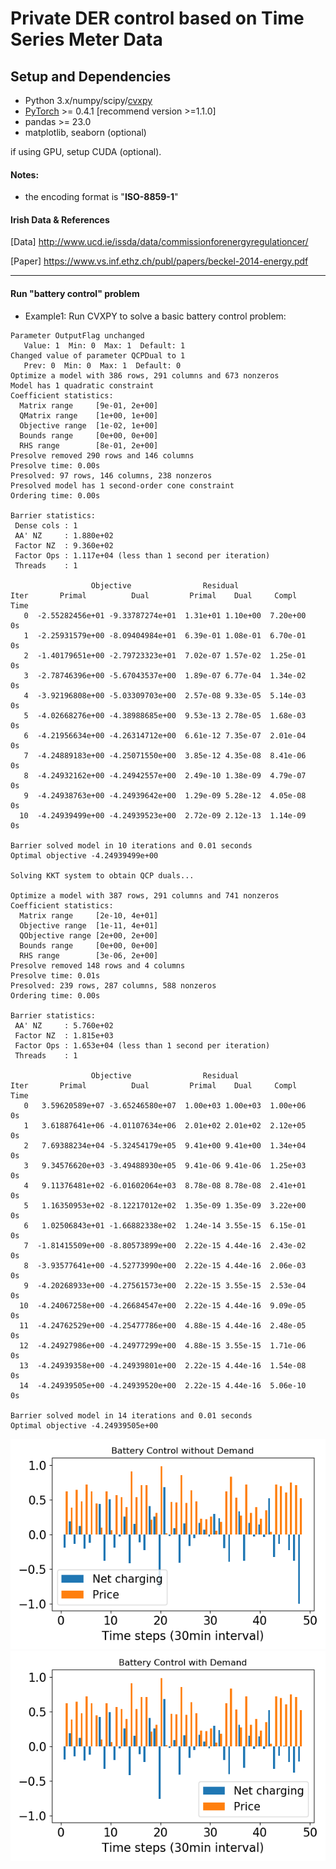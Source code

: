 # Private DER control based on Time Series Meter Data


## Setup and Dependencies

+ Python 3.x/numpy/scipy/[cvxpy](http://www.cvxpy.org/en/latest/)
+ [PyTorch](https://pytorch.org) >= 0.4.1  [recommend version >=1.1.0]
+ pandas >= 23.0
+ matplotlib, seaborn (optional)

if using GPU, setup CUDA (optional). 

#### Notes:
- the encoding format is "**ISO-8859-1**" 

#### Irish Data \& References 
[Data] http://www.ucd.ie/issda/data/commissionforenergyregulationcer/

[Paper] https://www.vs.inf.ethz.ch/publ/papers/beckel-2014-energy.pdf


***
#### Run "battery control" problem 

* Example1: Run CVXPY to solve a basic battery control problem:


```
Parameter OutputFlag unchanged
   Value: 1  Min: 0  Max: 1  Default: 1
Changed value of parameter QCPDual to 1
   Prev: 0  Min: 0  Max: 1  Default: 0
Optimize a model with 386 rows, 291 columns and 673 nonzeros
Model has 1 quadratic constraint
Coefficient statistics:
  Matrix range     [9e-01, 2e+00]
  QMatrix range    [1e+00, 1e+00]
  Objective range  [1e-02, 1e+00]
  Bounds range     [0e+00, 0e+00]
  RHS range        [8e-01, 2e+00]
Presolve removed 290 rows and 146 columns
Presolve time: 0.00s
Presolved: 97 rows, 146 columns, 238 nonzeros
Presolved model has 1 second-order cone constraint
Ordering time: 0.00s

Barrier statistics:
 Dense cols : 1
 AA' NZ     : 1.880e+02
 Factor NZ  : 9.360e+02
 Factor Ops : 1.117e+04 (less than 1 second per iteration)
 Threads    : 1

                  Objective                Residual
Iter       Primal          Dual         Primal    Dual     Compl     Time
   0  -2.55282456e+01 -9.33787274e+01  1.31e+01 1.10e+00  7.20e+00     0s
   1  -2.25931579e+00 -8.09404984e+01  6.39e-01 1.08e-01  6.70e-01     0s
   2  -1.40179651e+00 -2.79723323e+01  7.02e-07 1.57e-02  1.25e-01     0s
   3  -2.78746396e+00 -5.67043537e+00  1.89e-07 6.77e-04  1.34e-02     0s
   4  -3.92196808e+00 -5.03309703e+00  2.57e-08 9.33e-05  5.14e-03     0s
   5  -4.02668276e+00 -4.38988685e+00  9.53e-13 2.78e-05  1.68e-03     0s
   6  -4.21956634e+00 -4.26314712e+00  6.61e-12 7.35e-07  2.01e-04     0s
   7  -4.24889183e+00 -4.25071550e+00  3.85e-12 4.35e-08  8.41e-06     0s
   8  -4.24932162e+00 -4.24942557e+00  2.49e-10 1.38e-09  4.79e-07     0s
   9  -4.24938763e+00 -4.24939642e+00  1.29e-09 5.28e-12  4.05e-08     0s
  10  -4.24939499e+00 -4.24939523e+00  2.72e-09 2.12e-13  1.14e-09     0s

Barrier solved model in 10 iterations and 0.01 seconds
Optimal objective -4.24939499e+00

Solving KKT system to obtain QCP duals...

Optimize a model with 387 rows, 291 columns and 741 nonzeros
Coefficient statistics:
  Matrix range     [2e-10, 4e+01]
  Objective range  [1e-11, 4e+01]
  QObjective range [2e+00, 2e+00]
  Bounds range     [0e+00, 0e+00]
  RHS range        [3e-06, 2e+00]
Presolve removed 148 rows and 4 columns
Presolve time: 0.01s
Presolved: 239 rows, 287 columns, 588 nonzeros
Ordering time: 0.00s

Barrier statistics:
 AA' NZ     : 5.760e+02
 Factor NZ  : 1.815e+03
 Factor Ops : 1.653e+04 (less than 1 second per iteration)
 Threads    : 1

                  Objective                Residual
Iter       Primal          Dual         Primal    Dual     Compl     Time
   0   3.59620589e+07 -3.65246580e+07  1.00e+03 1.00e+03  1.00e+06     0s
   1   3.61887641e+06 -4.01107634e+06  2.01e+02 2.01e+02  2.12e+05     0s
   2   7.69388234e+04 -5.32454179e+05  9.41e+00 9.41e+00  1.34e+04     0s
   3   9.34576620e+03 -3.49488930e+05  9.41e-06 9.41e-06  1.25e+03     0s
   4   9.11376481e+02 -6.01602064e+03  8.78e-08 8.78e-08  2.41e+01     0s
   5   1.16350953e+02 -8.12217012e+02  1.35e-09 1.35e-09  3.22e+00     0s
   6   1.02506843e+01 -1.66882338e+02  1.24e-14 3.55e-15  6.15e-01     0s
   7  -1.81415509e+00 -8.80573899e+00  2.22e-15 4.44e-16  2.43e-02     0s
   8  -3.93577641e+00 -4.52773990e+00  2.22e-15 4.44e-16  2.06e-03     0s
   9  -4.20268933e+00 -4.27561573e+00  2.22e-15 3.55e-15  2.53e-04     0s
  10  -4.24067258e+00 -4.26684547e+00  2.22e-15 4.44e-16  9.09e-05     0s
  11  -4.24762529e+00 -4.25477786e+00  4.88e-15 4.44e-16  2.48e-05     0s
  12  -4.24927986e+00 -4.24977299e+00  4.88e-15 3.55e-15  1.71e-06     0s
  13  -4.24939358e+00 -4.24939801e+00  2.22e-15 4.44e-16  1.54e-08     0s
  14  -4.24939505e+00 -4.24939520e+00  2.22e-15 4.44e-16  5.06e-10     0s

Barrier solved model in 14 iterations and 0.01 seconds
Optimal objective -4.24939505e+00
```

![battery_charging_sim1](fig/Batt_basic_charging_plot.png)  
![battery_charging_sim1](fig/Batt_with_demand_charging_plot.png)  




